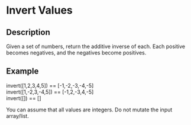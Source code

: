 # Invert Values

## Description

Given a set of numbers, return the additive inverse of each. Each positive becomes negatives, and the negatives become positives.

## Example

invert([1,2,3,4,5]) == [-1,-2,-3,-4,-5]  
invert([1,-2,3,-4,5]) == [-1,2,-3,4,-5]  
invert([]) == []  


You can assume that all values are integers. Do not mutate the input array/list.